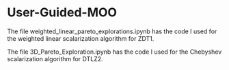 # User-Guided-MOO

The file weighted_linear_pareto_explorations.ipynb has the code I used for the weighted linear scalarization algorithm for ZDT1.

The file 3D_Pareto_Exploration.ipynb has the code I used for the Chebyshev scalarization algorithm for DTLZ2.

